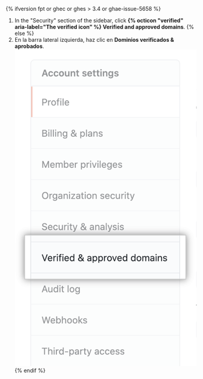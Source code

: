 {% ifversion fpt or ghec or ghes > 3.4 or ghae-issue-5658 %}
1. In the "Security" section of the sidebar, click **{% octicon "verified" aria-label="The verified icon" %} Verified and approved domains**.
{% else %}
1. En la barra lateral izquierda, haz clic en **Dominios verificados & aprobados**. ![pestaña de "dominios aprobados & verificados"](/assets/images/help/organizations/verified-domains-button.png)
{% endif %}
